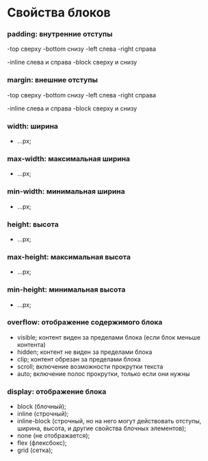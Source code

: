 # Свойства блоков

### padding: внутренние отступы

-top сверху
-bottom снизу
-left слева
-right справа

-inline слева и справа
-block сверху и снизу

### margin: внешние отступы

-top сверху
-bottom снизу
-left слева
-right справа

-inline слева и справа
-block сверху и снизу

### width: ширина

- ...px;

### max-width: максимальная ширина

- ...px;

### min-width: минимальная ширина

- ...px;

### height: высота

- ...px;

### max-height: максимальная высота

- ...px;

### min-height: минимальная высота

- ...px;

### overflow: отображение содержимого блока

- visible; контент виден за пределами блока (если блок меньше контента)
- hidden; контент не виден за пределами блока
- clip; контент обрезан за пределами блока
- scroll; включение возможности прокрутки текста
- auto; включение полос прокрутки, только если они нужны

### display: отображение блока

- block (блочный);
- inline (строчный);
- inline-block (строчный, но на него могут действовать отступы, ширина, высота, и другие свойства блочных элементов);
- none (не отображается);
- flex (флексбокс);
- grid (сетка);
